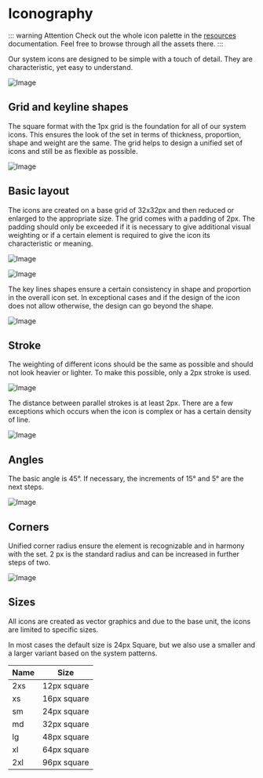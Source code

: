 # Iconography

::: warning Attention
Check out the whole icon palette in the [resources](/resources/icons) documentation.
Feel free to browse through all the assets there.
:::

Our system icons are designed to be simple with a touch of detail. They are characteristic, yet easy to understand.

![Image](/assets/icons-overview.png)

## Grid and keyline shapes

The square format with the 1px grid is the foundation for all of our system icons. This ensures the look of the set in terms of thickness, proportion, shape and weight are the same. The grid helps to design a unified set of icons and still be as flexible as possible.

![Image](/assets/icons-grid.png)

## Basic layout

The icons are created on a base grid of 32x32px and then reduced or enlarged to the appropriate size. The grid comes with a padding of 2px. The padding should only be exceeded if it is necessary to give additional visual weighting or if a certain element is required to give the icon its characteristic or meaning.

![Image](/assets/icons-layout-1.png)

![Image](/assets/icons-layout-2.png)

The key lines shapes ensure a certain consistency in shape and proportion in the overall icon set. In exceptional cases and if the design of the icon does not allow otherwise, the design can go beyond the shape.

![Image](/assets/icons-layout-3.png)

## Stroke

The weighting of different icons should be the same as possible and should not look heavier or lighter. To make this possible, only a 2px stroke is used.

![Image](/assets/icons-stroke-1.png)

The distance between parallel strokes is at least 2px. There are a few exceptions which occurs when the icon is complex or has a certain density of line.

![Image](/assets/icons-stroke-2.png)

## Angles

The basic angle is 45°. If necessary, the increments of 15° and 5° are the next steps.

![Image](/assets/icons-angles.png)

## Corners

Unified corner radius ensure the element is recognizable and in harmony with the set. 2 px is the standard radius and can be increased in further steps of two.

![Image](/assets/icons-corners.png)

## Sizes

All icons are created as vector graphics and due to the base unit, the icons are limited to specific sizes.

In most cases the default size is 24px Square, but we also use a smaller and a larger variant based on the system patterns.

| Name | Size        |
| ---- | ----------- |
| 2xs  | 12px square |
| xs   | 16px square |
| sm   | 24px square |
| md   | 32px square |
| lg   | 48px square |
| xl   | 64px square |
| 2xl  | 96px square |

<!--@include: @/.vitepress/to-be-done.md-->
